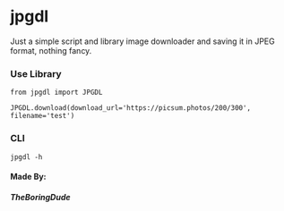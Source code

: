 # jpgdl

Just a simple script and library image downloader and saving it in JPEG format, nothing fancy.

### Use Library

```python3
from jpgdl import JPGDL

JPGDL.download(download_url='https://picsum.photos/200/300', filename='test')
```

### CLI

```
jpgdl -h
```

#### Made By:

##### TheBoringDude
